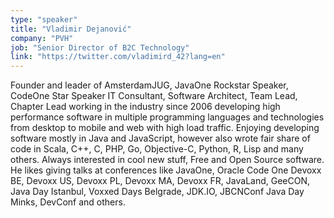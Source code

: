 ```yaml
---
type: "speaker"
title: "Vladimir Dejanović"
company: "PVH"
job: "Senior Director of B2C Technology"
link: "https://twitter.com/vladimird_42?lang=en"
---
```


Founder and leader of AmsterdamJUG, JavaOne Rockstar Speaker, CodeOne Star Speaker IT Consultant, Software Architect, Team Lead, Chapter Lead working in the industry since 2006 developing high performance software in multiple programming languages and technologies from desktop to mobile and web with high load traffic. Enjoying developing software mostly in Java and JavaScript, however also wrote fair share of code in Scala, C++, C, PHP, Go, Objective-C, Python, R, Lisp and many others. Always interested in cool new stuff, Free and Open Source software. He likes giving talks at conferences like JavaOne, Oracle Code One Devoxx BE, Devoxx US, Devoxx PL, Devoxx MA, Devoxx FR, JavaLand, GeeCON, Java Day Istanbul, Voxxed Days Belgrade, JDK.IO, JBCNConf Java Day Minks, DevConf and others.